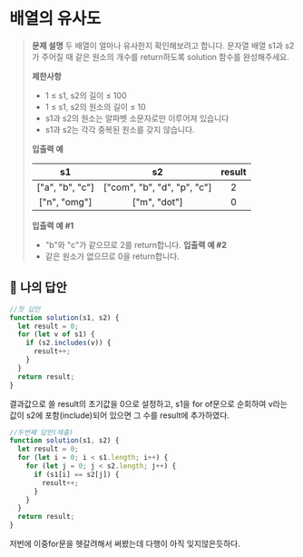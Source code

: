 # 배열의 유사도

> **문제 설명**
> 두 배열이 얼마나 유사한지 확인해보려고 합니다. 문자열 배열 s1과 s2가 주어질 때 같은 원소의 개수를 return하도록 solution 함수를 완성해주세요.
>
> **제한사항**
>
> - 1 ≤ s1, s2의 길이 ≤ 100
> - 1 ≤ s1, s2의 원소의 길이 ≤ 10
> - s1과 s2의 원소는 알파벳 소문자로만 이루어져 있습니다
> - s1과 s2는 각각 중복된 원소를 갖지 않습니다.
>
> **입출력 예**
>
> |       s1        |             s2              | result |
> | :-------------: | :-------------------------: | :----: |
> | ["a", "b", "c"] | ["com", "b", "d", "p", "c"] |   2    |
> |  ["n", "omg"]   |        ["m", "dot"]         |   0    |
>
> **입출력 예 #1**
>
> - "b"와 "c"가 같으므로 2를 return합니다.
>   **입출력 예 #2**
> - 같은 원소가 없으므로 0을 return합니다.

## 💭 나의 답안

```js
//첫 답안
function solution(s1, s2) {
  let result = 0;
  for (let v of s1) {
    if (s2.includes(v)) {
      result++;
    }
  }
  return result;
}
```

결과값으로 쓸 result의 초기값을 0으로 설정하고, s1을 for of문으로 순회하여 v라는 값이 s2에 포함(include)되어 있으면 그 수를 result에 추가하였다.

```js
//두번째 답안(제출)
function solution(s1, s2) {
  let result = 0;
  for (let i = 0; i < s1.length; i++) {
    for (let j = 0; j < s2.length; j++) {
      if (s1[i] == s2[j]) {
        result++;
      }
    }
  }
  return result;
}
```

저번에 이중for문을 헷갈려해서 써봤는데 다행이 아직 잊지않은듯하다.

